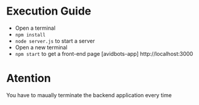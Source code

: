 # Execution Guide
* Open a terminal
* `npm install`
* `node server.js` to start a server
* Open a new terminal
* `npm start` to get a front-end page [avidbots-app] http://localhost:3000
# Atention
You have to maually terminate the backend application every time